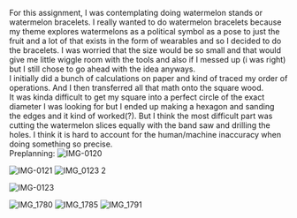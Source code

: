 For this assignment, I was contemplating doing watermelon stands or watermelon bracelets. I really wanted to do watermelon bracelets because my theme explores watermelons as a  political symbol as a pose to just the fruit and a lot of that exists in the form of wearables and so I decided to do the bracelets. I was worried that the size would be so small and that would give me little wiggle room with the tools and also if I messed up (i was right) but I still chose to go ahead with the idea anyways. </br> 
I initially did a bunch of calculations on paper and kind of traced my order of operations. And I then transferred all that math onto the square wood. </br> 
It was kinda difficult to get my square into a perfect circle of the exact diameter I was looking for but I ended up making a hexagon and sanding the edges and it kind of worked(?). But I think the most difficult part was cutting the watermelon slices equally with the band saw and drilling the holes. I think it is hard to account for the human/machine inaccuracy when doing something so precise. 
</br> 
Preplanning: 
![IMG-0120](https://github.com/LiyanIbrahim/Introduction-to-fabrication/assets/51895025/e7cf0c0c-98d6-4fc7-b4a5-cfe63f1984ca)

![IMG-0121](https://github.com/LiyanIbrahim/Introduction-to-fabrication/assets/51895025/61ed9fd4-c5b9-4260-bef6-075ba8c3b48f)
![IMG_0123 2](https://github.com/LiyanIbrahim/Introduction-to-fabrication/assets/51895025/8247dc0d-3eaf-49f9-8d78-66fa8d5d1401)

![IMG-0123](https://github.com/LiyanIbrahim/Introduction-to-fabrication/assets/51895025/787b2e90-8155-4065-ab7c-eb85337302e4)



![IMG_1780](https://github.com/LiyanIbrahim/Introduction-to-fabrication/assets/51895025/ac6e7557-e6c8-47b3-8bba-b0bccaf63ac6)
![IMG_1785](https://github.com/LiyanIbrahim/Introduction-to-fabrication/assets/51895025/69e55b28-319f-4c57-ace6-d7edbc3d2d57)
![IMG_1791](https://github.com/LiyanIbrahim/Introduction-to-fabrication/assets/51895025/5e0ea731-52bd-4fe8-989a-605cf89ab906)

